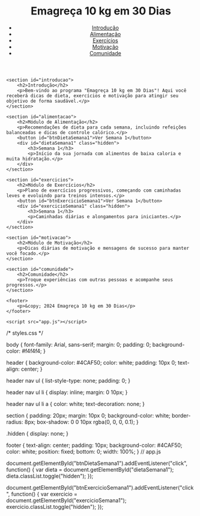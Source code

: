 <!DOCTYPE html>
<html lang="pt-BR">
<head>
    <meta charset="UTF-8">
    <meta name="viewport" content="width=device-width, initial-scale=1.0">
    <title>Emagreça 10 kg em 30 Dias</title>
    <link rel="stylesheet" href="styles.css">
</head>
<body>
    <header>
        <h1>Emagreça 10 kg em 30 Dias</h1>
        <nav>
            <ul>
                <li><a href="#introducao">Introdução</a></li>
                <li><a href="#alimentacao">Alimentação</a></li>
                <li><a href="#exercicios">Exercícios</a></li>
                <li><a href="#motivacao">Motivação</a></li>
                <li><a href="#comunidade">Comunidade</a></li>
            </ul>
        </nav>
    </header>

    <section id="introducao">
        <h2>Introdução</h2>
        <p>Bem-vindo ao programa "Emagreça 10 kg em 30 Dias"! Aqui você receberá dicas de dieta, exercícios e motivação para atingir seu objetivo de forma saudável.</p>
    </section>

    <section id="alimentacao">
        <h2>Módulo de Alimentação</h2>
        <p>Recomendações de dieta para cada semana, incluindo refeições balanceadas e dicas de controle calórico.</p>
        <button id="btnDietaSemana1">Ver Semana 1</button>
        <div id="dietaSemana1" class="hidden">
            <h3>Semana 1</h3>
            <p>Início da sua jornada com alimentos de baixa caloria e muita hidratação.</p>
        </div>
    </section>

    <section id="exercicios">
        <h2>Módulo de Exercícios</h2>
        <p>Plano de exercícios progressivos, começando com caminhadas leves e evoluindo para treinos intensos.</p>
        <button id="btnExercicioSemana1">Ver Semana 1</button>
        <div id="exercicioSemana1" class="hidden">
            <h3>Semana 1</h3>
            <p>Caminhadas diárias e alongamentos para iniciantes.</p>
        </div>
    </section>

    <section id="motivacao">
        <h2>Módulo de Motivação</h2>
        <p>Dicas diárias de motivação e mensagens de sucesso para manter você focado.</p>
    </section>

    <section id="comunidade">
        <h2>Comunidade</h2>
        <p>Troque experiências com outras pessoas e acompanhe seus progressos.</p>
    </section>

    <footer>
        <p>&copy; 2024 Emagreça 10 kg em 30 Dias</p>
    </footer>

    <script src="app.js"></script>
</body>
</html>
/* styles.css */

body {
    font-family: Arial, sans-serif;
    margin: 0;
    padding: 0;
    background-color: #f4f4f4;
}

header {
    background-color: #4CAF50;
    color: white;
    padding: 10px 0;
    text-align: center;
}

header nav ul {
    list-style-type: none;
    padding: 0;
}

header nav ul li {
    display: inline;
    margin: 0 10px;
}

header nav ul li a {
    color: white;
    text-decoration: none;
}

section {
    padding: 20px;
    margin: 10px 0;
    background-color: white;
    border-radius: 8px;
    box-shadow: 0 0 10px rgba(0, 0, 0, 0.1);
}

.hidden {
    display: none;
}

footer {
    text-align: center;
    padding: 10px;
    background-color: #4CAF50;
    color: white;
    position: fixed;
    bottom: 0;
    width: 100%;
}
// app.js

document.getElementById("btnDietaSemana1").addEventListener("click", function() {
    var dieta = document.getElementById("dietaSemana1");
    dieta.classList.toggle("hidden");
});

document.getElementById("btnExercicioSemana1").addEventListener("click", function() {
    var exercicio = document.getElementById("exercicioSemana1");
    exercicio.classList.toggle("hidden");
});
